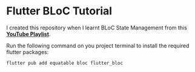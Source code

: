 # Flutter BLoC Tutorial

I created this repository when I learnt BLoC State Management from this [**YouTube Playlist**](https://youtube.com/playlist?list=PLFyjjoCMAPtw1HIhSkgL92ONy5wEsermo&si=MjhLcViyEVgetyou).

Run the following command on you project terminal to install the required flutter packages:
```powershell
flutter pub add equatable bloc flutter_bloc
```